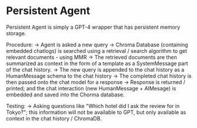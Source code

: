 # Persistent Agent
Persistent Agent is simply a GPT-4 wrapper that has persistent memory storage.

Procedure:
-> Agent is asked a new query
-> Chroma Database (containing embedded chatlogs) is searched using a retrieval / search algorithm to get relevant documents - using MMR
-> The retrieved documents are then summarized as context in the form of a template as a SystemMessage part of the chat history.
-> The new query is appended to the chat history as a HumanMessage schema to the chat history
-> The completed chat history is then passed onto the chat model for a response
-> Response is returned / printed; and the chat interaction (new HumanMessage + AIMesage) is embedded and saved into the Chorma database.



Testing:
-> Asking questions like "Which hotel did I ask the review for in Tokyo?"; this information will not be available to GPT, but only available as context in the chat history / ChromaDB.


